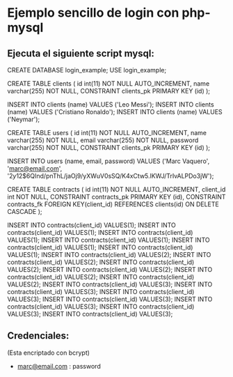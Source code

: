 # Ejemplo sencillo de login con php-mysql


## Ejecuta el siguiente script mysql:

CREATE DATABASE login_example;
USE login_example;

CREATE TABLE clients (
  id int(11) NOT NULL AUTO_INCREMENT,
  name varchar(255) NOT NULL,
  CONSTRAINT clients_pk PRIMARY KEY (id)
);

INSERT INTO clients (name) VALUES ('Leo Messi');
INSERT INTO clients (name) VALUES ('Cristiano Ronaldo');
INSERT INTO clients (name) VALUES ('Neymar');

CREATE TABLE users (
  id int(11) NOT NULL AUTO_INCREMENT,
  name varchar(255) NOT NULL,
  email varchar(255)  NOT NULL,
  password varchar(255) NOT NULL,
  CONSTRAINT clients_pk PRIMARY KEY (id)
);

INSERT INTO users (name, email, password) VALUES
('Marc Vaquero', 'marc@email.com', '$2y$12$6QInd/pnThL/jaOj9/yXWuV0sSQ/K4xCtw5.lKWJ/TrIvALPDo3jW');


CREATE TABLE contracts (
  id int(11) NOT NULL AUTO_INCREMENT,
  client_id int NOT NULL,
  CONSTRAINT contracts_pk PRIMARY KEY (id),
  CONSTRAINT contracts_fk FOREIGN KEY(client_id)
  REFERENCES clients(id) ON DELETE CASCADE
);

INSERT INTO contracts(client_id) VALUES(1);
INSERT INTO contracts(client_id) VALUES(1);
INSERT INTO contracts(client_id) VALUES(1);
INSERT INTO contracts(client_id) VALUES(1);
INSERT INTO contracts(client_id) VALUES(1);
INSERT INTO contracts(client_id) VALUES(1);
INSERT INTO contracts(client_id) VALUES(2);
INSERT INTO contracts(client_id) VALUES(2);
INSERT INTO contracts(client_id) VALUES(2);
INSERT INTO contracts(client_id) VALUES(2);
INSERT INTO contracts(client_id) VALUES(2);
INSERT INTO contracts(client_id) VALUES(2);
INSERT INTO contracts(client_id) VALUES(3);
INSERT INTO contracts(client_id) VALUES(3);
INSERT INTO contracts(client_id) VALUES(3);
INSERT INTO contracts(client_id) VALUES(3);
INSERT INTO contracts(client_id) VALUES(3);
INSERT INTO contracts(client_id) VALUES(3);
INSERT INTO contracts(client_id) VALUES(3);

## Credenciales:
(Esta encriptado con bcrypt)
- marc@email.com : password


